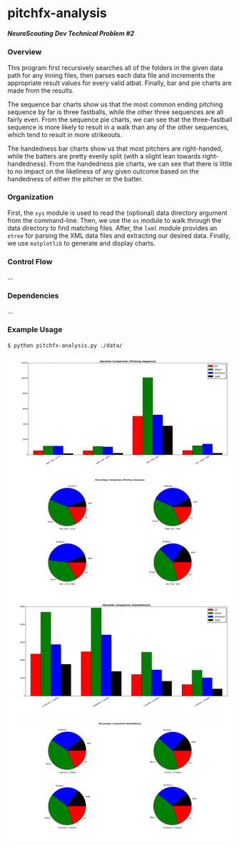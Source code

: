 # pitchfx-analysis

##### NeuroScouting Dev Technical Problem #2

### Overview
This program first recursively searches all of the folders in the given data path for any inning files, then parses each data file and increments the appropriate result values for every valid atbat. Finally, bar and pie charts are made from the results.

The sequence bar charts show us that the most common ending pitching sequence by far is three fastballs, while the other three sequences are all fairly even. From the sequence pie charts, we can see that the three-fastball sequence is more likely to result in a walk than any of the other sequences, which tend to result in more strikeouts.

The handedness bar charts show us that most pitchers are right-handed, while the batters are pretty evenly split (with a slight lean towards right-handedness). From the handedness pie charts, we can see that there is little to no impact on the likeliness of any given outcome based on the handedness of either the pitcher or the batter.


### Organization
First, the `sys` module is used to read the (optional) data directory argument from the command-line. Then, we use the `os` module to walk through the data directory to find matching files. After, the `lxml` module provides an `etree` for parsing the XML data files and extracting our desired data. Finally, we use `matplotlib` to generate and display charts.


### Control Flow
...


### Dependencies
...


### Example Usage
```
$ python pitchfx-analysis.py ./data/
```
![Bar chart of outcomes by pitching sequence.](images/sequence_bar.png)
![Pie chart of outcome ratios by pitching sequence.](images/sequence_pie.png)
![Bar chart of outcomes by pitcher/batter handedness.](images/handedness_bar.png)
![Pie chart of outcome ratios by pitcher/batter handedness.](images/handedness_pie.png)

